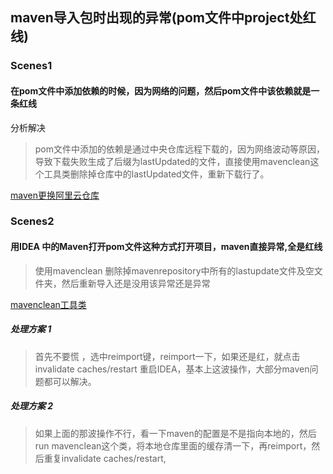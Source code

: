 ## maven导入包时出现的异常(pom文件中project处红线)

### Scenes1

#### 在pom文件中添加依赖的时候，因为网络的问题，然后pom文件中该依赖就是一条红线

分析解决

> pom文件中添加的依赖是通过中央仓库远程下载的，因为网络波动等原因，导致下载失败生成了后缀为lastUpdated的文件，直接使用mavenclean这个工具类删除掉仓库中的lastUpdated文件，重新下载行了。



[maven更换阿里云仓库](https://github.com/SnailsRocket/SnailsNotes/blob/master/docs/tool/mavensettingaliyun.md)





### Scenes2

#### 用IDEA 中的Maven打开pom文件这种方式打开项目，maven直接异常,全是红线

> 使用mavenclean 删除掉mavenrepository中所有的lastupdate文件及空文件夹，然后重新导入还是没用该异常还是异常



[mavenclean工具类](https://github.com/SnailsRocket/SnailsNotes/blob/master/docs/tool/mavenclean.md)



##### 处理方案 1

> 首先不要慌 ，选中reimport键，reimport一下，如果还是红，就点击 invalidate caches/restart  重启IDEA，基本上这波操作，大部分maven问题都可以解决。



##### 处理方案 2 

> 如果上面的那波操作不行，看一下maven的配置是不是指向本地的，然后run mavenclean这个类，将本地仓库里面的缓存清一下，再reimport，然后重复invalidate caches/restart,





